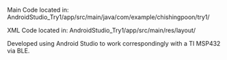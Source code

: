 Main Code located in: AndroidStudio_Try1/app/src/main/java/com/example/chishingpoon/try1/ 

XML Code located in: AndroidStudio_Try1/app/src/main/res/layout/

Developed using Android Studio to work correspondingly with a TI MSP432 via BLE.
